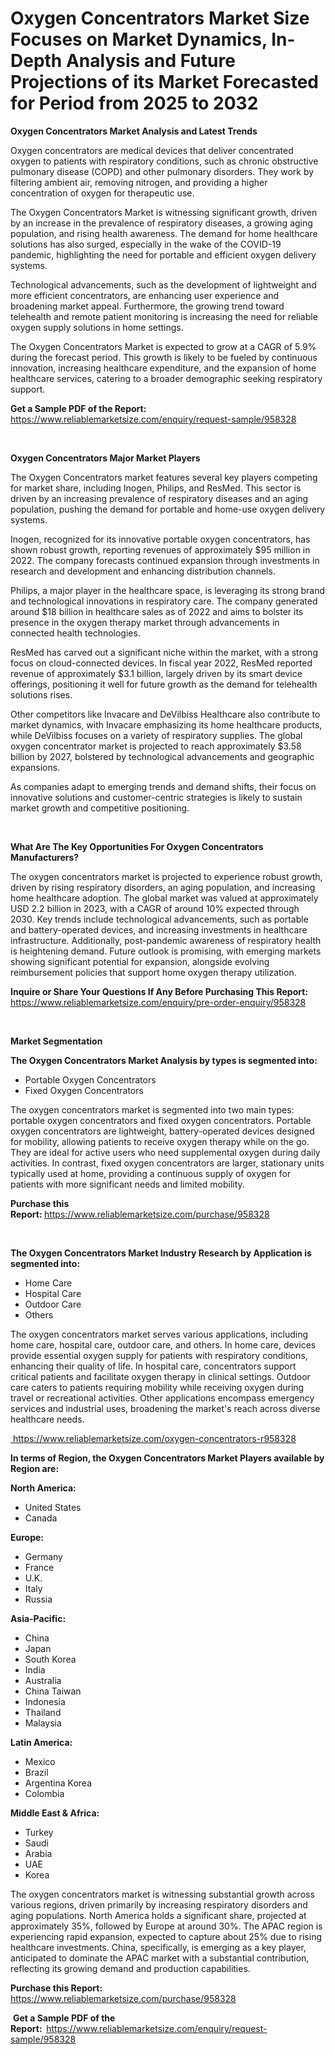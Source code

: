 <p><h1>Oxygen Concentrators Market Size Focuses on Market Dynamics, In-Depth Analysis and Future Projections of its Market Forecasted for Period from 2025 to 2032</h1></p><p><strong>Oxygen Concentrators Market Analysis and Latest Trends</strong></p>
<p><p>Oxygen concentrators are medical devices that deliver concentrated oxygen to patients with respiratory conditions, such as chronic obstructive pulmonary disease (COPD) and other pulmonary disorders. They work by filtering ambient air, removing nitrogen, and providing a higher concentration of oxygen for therapeutic use.</p><p>The Oxygen Concentrators Market is witnessing significant growth, driven by an increase in the prevalence of respiratory diseases, a growing aging population, and rising health awareness. The demand for home healthcare solutions has also surged, especially in the wake of the COVID-19 pandemic, highlighting the need for portable and efficient oxygen delivery systems.</p><p>Technological advancements, such as the development of lightweight and more efficient concentrators, are enhancing user experience and broadening market appeal. Furthermore, the growing trend toward telehealth and remote patient monitoring is increasing the need for reliable oxygen supply solutions in home settings.</p><p>The Oxygen Concentrators Market is expected to grow at a CAGR of 5.9% during the forecast period. This growth is likely to be fueled by continuous innovation, increasing healthcare expenditure, and the expansion of home healthcare services, catering to a broader demographic seeking respiratory support.</p></p>
<p><strong>Get a Sample PDF of the Report:&nbsp;</strong> <a href="https://www.reliablemarketsize.com/enquiry/request-sample/958328?utm_campaign=2625&utm_medium=2&utm_source=Github&utm_content=ia&utm_term=13042025&utm_id=oxygen-concentrators">https://www.reliablemarketsize.com/enquiry/request-sample/958328</a></p>
<p>&nbsp;</p>
<p><strong>Oxygen Concentrators Major Market Players</strong></p>
<p><p>The Oxygen Concentrators market features several key players competing for market share, including Inogen, Philips, and ResMed. This sector is driven by an increasing prevalence of respiratory diseases and an aging population, pushing the demand for portable and home-use oxygen delivery systems.</p><p>Inogen, recognized for its innovative portable oxygen concentrators, has shown robust growth, reporting revenues of approximately $95 million in 2022. The company forecasts continued expansion through investments in research and development and enhancing distribution channels.</p><p>Philips, a major player in the healthcare space, is leveraging its strong brand and technological innovations in respiratory care. The company generated around $18 billion in healthcare sales as of 2022 and aims to bolster its presence in the oxygen therapy market through advancements in connected health technologies.</p><p>ResMed has carved out a significant niche within the market, with a strong focus on cloud-connected devices. In fiscal year 2022, ResMed reported revenue of approximately $3.1 billion, largely driven by its smart device offerings, positioning it well for future growth as the demand for telehealth solutions rises.</p><p>Other competitors like Invacare and DeVilbiss Healthcare also contribute to market dynamics, with Invacare emphasizing its home healthcare products, while DeVilbiss focuses on a variety of respiratory supplies. The global oxygen concentrator market is projected to reach approximately $3.58 billion by 2027, bolstered by technological advancements and geographic expansions. </p><p>As companies adapt to emerging trends and demand shifts, their focus on innovative solutions and customer-centric strategies is likely to sustain market growth and competitive positioning.</p></p>
<p>&nbsp;</p>
<p><strong>What Are The Key Opportunities For Oxygen Concentrators Manufacturers?</strong></p>
<p><p>The oxygen concentrators market is projected to experience robust growth, driven by rising respiratory disorders, an aging population, and increasing home healthcare adoption. The global market was valued at approximately USD 2.2 billion in 2023, with a CAGR of around 10% expected through 2030. Key trends include technological advancements, such as portable and battery-operated devices, and increasing investments in healthcare infrastructure. Additionally, post-pandemic awareness of respiratory health is heightening demand. Future outlook is promising, with emerging markets showing significant potential for expansion, alongside evolving reimbursement policies that support home oxygen therapy utilization.</p></p>
<p><strong>Inquire or Share Your Questions If Any Before Purchasing This Report:</strong> <a href="https://www.reliablemarketsize.com/enquiry/pre-order-enquiry/958328?utm_campaign=2625&utm_medium=2&utm_source=Github&utm_content=ia&utm_term=13042025&utm_id=oxygen-concentrators">https://www.reliablemarketsize.com/enquiry/pre-order-enquiry/958328</a></p>
<p>&nbsp;</p>
<p><strong>Market Segmentation</strong></p>
<p><strong>The Oxygen Concentrators Market Analysis by types is segmented into:</strong></p>
<p><ul><li>Portable Oxygen Concentrators</li><li>Fixed Oxygen Concentrators</li></ul></p>
<p><p>The oxygen concentrators market is segmented into two main types: portable oxygen concentrators and fixed oxygen concentrators. Portable oxygen concentrators are lightweight, battery-operated devices designed for mobility, allowing patients to receive oxygen therapy while on the go. They are ideal for active users who need supplemental oxygen during daily activities. In contrast, fixed oxygen concentrators are larger, stationary units typically used at home, providing a continuous supply of oxygen for patients with more significant needs and limited mobility.</p></p>
<p><strong>Purchase this Report:&nbsp;</strong><a href="https://www.reliablemarketsize.com/purchase/958328?utm_campaign=2625&utm_medium=2&utm_source=Github&utm_content=ia&utm_term=13042025&utm_id=oxygen-concentrators">https://www.reliablemarketsize.com/purchase/958328</a></p>
<p>&nbsp;</p>
<p><strong>The Oxygen Concentrators Market Industry Research by Application is segmented into:</strong></p>
<p><ul><li>Home Care</li><li>Hospital Care</li><li>Outdoor Care</li><li>Others</li></ul></p>
<p><p>The oxygen concentrators market serves various applications, including home care, hospital care, outdoor care, and others. In home care, devices provide essential oxygen supply for patients with respiratory conditions, enhancing their quality of life. In hospital care, concentrators support critical patients and facilitate oxygen therapy in clinical settings. Outdoor care caters to patients requiring mobility while receiving oxygen during travel or recreational activities. Other applications encompass emergency services and industrial uses, broadening the market's reach across diverse healthcare needs.</p></p>
<p><a href="https://www.reliablemarketsize.com/oxygen-concentrators-r958328?utm_campaign=2625&utm_medium=2&utm_source=Github&utm_content=ia&utm_term=13042025&utm_id=oxygen-concentrators">&nbsp;https://www.reliablemarketsize.com/oxygen-concentrators-r958328</a></p>
<p><strong>In terms of Region, the Oxygen Concentrators Market Players available by Region are:</strong></p>
<p>
    <p> <strong> North America: </strong>
        <ul>
            <li>United States</li>
            <li>Canada</li>
        </ul>
        </p> 
    <p> <strong> Europe: </strong>
        <ul>
            <li>Germany</li>
            <li>France</li>
            <li>U.K.</li>
            <li>Italy</li>
            <li>Russia</li>
        </ul>
        </p> 
    <p> <strong> Asia-Pacific: </strong>
        <ul>
            <li>China</li>
            <li>Japan</li>
            <li>South Korea</li>
            <li>India</li>
            <li>Australia</li>
            <li>China Taiwan</li>
            <li>Indonesia</li>
            <li>Thailand</li>
            <li>Malaysia</li>
        </ul>
        </p> 
    <p> <strong> Latin America: </strong>
        <ul>
            <li>Mexico</li>
            <li>Brazil</li>
            <li>Argentina Korea</li>
            <li>Colombia</li>
        </ul>
        </p> 
    <p> <strong> Middle East & Africa: </strong>
        <ul>
            <li>Turkey</li>
            <li>Saudi</li>
            <li>Arabia</li>
            <li>UAE</li>
            <li>Korea</li>
        </ul>
    </p>
    </p>
<p><p>The oxygen concentrators market is witnessing substantial growth across various regions, driven primarily by increasing respiratory disorders and aging populations. North America holds a significant share, projected at approximately 35%, followed by Europe at around 30%. The APAC region is experiencing rapid expansion, expected to capture about 25% due to rising healthcare investments. China, specifically, is emerging as a key player, anticipated to dominate the APAC market with a substantial contribution, reflecting its growing demand and production capabilities.</p></p>
<p><strong>Purchase this Report: </strong><a href="https://www.reliablemarketsize.com/purchase/958328?utm_campaign=2625&utm_medium=2&utm_source=Github&utm_content=ia&utm_term=13042025&utm_id=oxygen-concentrators">https://www.reliablemarketsize.com/purchase/958328</a></p>
<p>&nbsp;<strong>Get a Sample PDF of the Report:&nbsp;&nbsp;</strong><a href="https://www.reliablemarketsize.com/enquiry/request-sample/958328?utm_campaign=2625&utm_medium=2&utm_source=Github&utm_content=ia&utm_term=13042025&utm_id=oxygen-concentrators">https://www.reliablemarketsize.com/enquiry/request-sample/958328</a></p>
<p><strong></strong></p>
<p><p></p><p></p><p></p></p>